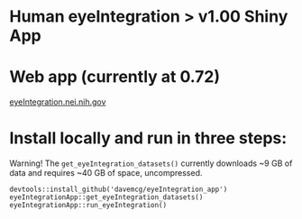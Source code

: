 # Human eyeIntegration > v1.00 Shiny App

# Web app (currently at 0.72)
[eyeIntegration.nei.nih.gov]()

# Install locally and run in three steps:
Warning! The `get_eyeIntegration_datasets()` currently downloads ~9 GB of data and requires ~40 GB of space, uncompressed. 
```
devtools::install_github('davemcg/eyeIntegration_app')
eyeIntegrationApp::get_eyeIntegration_datasets()
eyeIntegrationApp::run_eyeIntegration()
```
